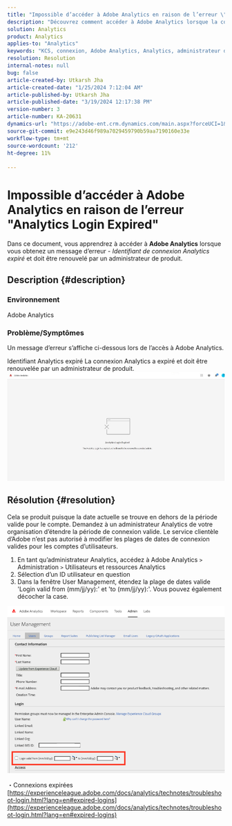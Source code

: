 ```yaml
---
title: "Impossible d’accéder à Adobe Analytics en raison de l’erreur \"Analytics Login Expired\""
description: "Découvrez comment accéder à Adobe Analytics lorsque la connexion à Analytics a expiré et doit être renouvelée par un administrateur de produit."
solution: Analytics
product: Analytics
applies-to: "Analytics"
keywords: "KCS, connexion, Adobe Analytics, Analytics, administrateur de produit, erreur, expiration de la connexion Analytics"
resolution: Resolution
internal-notes: null
bug: false
article-created-by: Utkarsh Jha
article-created-date: "1/25/2024 7:12:04 AM"
article-published-by: Utkarsh Jha
article-published-date: "3/19/2024 12:17:38 PM"
version-number: 3
article-number: KA-20631
dynamics-url: "https://adobe-ent.crm.dynamics.com/main.aspx?forceUCI=1&pagetype=entityrecord&etn=knowledgearticle&id=42251a07-51bb-ee11-a569-6045bd006b3d"
source-git-commit: e9e243d46f989a7029459790b59aa7190160e33e
workflow-type: tm+mt
source-wordcount: '212'
ht-degree: 11%

---
```


# Impossible d’accéder à Adobe Analytics en raison de l’erreur &quot;Analytics Login Expired&quot;


Dans ce document, vous apprendrez à accéder à <b>Adobe Analytics</b> lorsque vous obtenez un message d’erreur - *Identifiant de connexion Analytics expiré* et doit être renouvelé par un administrateur de produit.

## Description {#description}


### <b>Environnement</b>

Adobe Analytics



### <b>Problème/Symptômes</b>

Un message d’erreur s’affiche ci-dessous lors de l’accès à Adobe Analytics.

Identifiant Analytics expiré La connexion Analytics a expiré et doit être renouvelée par un administrateur de produit.
 <br>![](assets/___43251a07-51bb-ee11-a569-6045bd006b3d___.jpeg)

## Résolution {#resolution}


Cela se produit puisque la date actuelle se trouve en dehors de la période valide pour le compte. Demandez à un administrateur Analytics de votre organisation d’étendre la période de connexion valide. Le service clientèle d’Adobe n’est pas autorisé à modifier les plages de dates de connexion valides pour les comptes d’utilisateurs.

1. En tant qu’administrateur Analytics, accédez à Adobe Analytics `>`  Administration `>`  Utilisateurs et ressources Analytics
2. Sélection d’un ID utilisateur en question
3. Dans la fenêtre User Management, étendez la plage de dates valide &#39;Login valid from (mm/jj/yy):&#39; et &#39;to (mm/jj/yy):&#39;. Vous pouvez également décocher la case.


![](assets/6282c86d-563a-ed11-9db0-0022480869de.png)

・Connexions expirées
[https://experienceleague.adobe.com/docs/analytics/technotes/troubleshoot-login.html?lang=en#expired-logins](https://experienceleague.adobe.com/docs/analytics/technotes/troubleshoot-login.html?lang=en#expired-logins)

